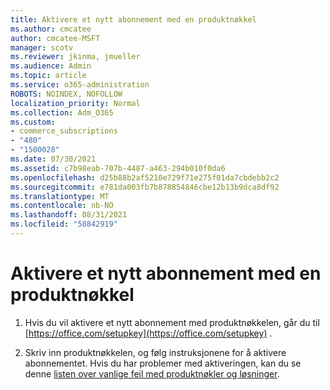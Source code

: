 ```yaml
---
title: Aktivere et nytt abonnement med en produktnøkkel
ms.author: cmcatee
author: cmcatee-MSFT
manager: scotv
ms.reviewer: jkinma, jmueller
ms.audience: Admin
ms.topic: article
ms.service: o365-administration
ROBOTS: NOINDEX, NOFOLLOW
localization_priority: Normal
ms.collection: Adm_O365
ms.custom:
- commerce_subscriptions
- "480"
- "1500028"
ms.date: 07/30/2021
ms.assetid: c7b98eab-707b-4487-a463-294b010f0da6
ms.openlocfilehash: d25b88b2af5210e729f71e275f01da7cbdebb2c2
ms.sourcegitcommit: e781da003fb7b878854846cbe12b13b9dca8df92
ms.translationtype: MT
ms.contentlocale: nb-NO
ms.lasthandoff: 08/31/2021
ms.locfileid: "58842919"
---
```

# <a name="activate-a-new-subscription-with-a-product-key"></a>Aktivere et nytt abonnement med en produktnøkkel

1. Hvis du vil aktivere et nytt abonnement med produktnøkkelen, går du til [https://office.com/setupkey](https://office.com/setupkey) .

2. Skriv inn produktnøkkelen, og følg instruksjonene for å aktivere abonnementet. Hvis du har problemer med aktiveringen, kan du se denne [listen over vanlige feil med produktnøkler og løsninger](https://docs.microsoft.com/microsoft-365/commerce/product-key-errors-and-solutions).
